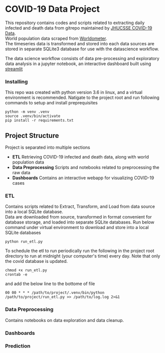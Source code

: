 # COVID-19 Data Project



This repository contains codes and scripts related to extracting daily infected and death data from gitrepo maintained by [JHUCSSE COVID-19 Data](https://github.com/CSSEGISandData/COVID-19).  
World population data scraped from [Worldometer](https://www.worldometers.info/world-population/population-by-country/).  
The timeseries data is transformed and stored into each data sources are stored in separate SQLite3 database for use with the datascience workflow.  

The data science workflow consists of data pre-processing and exploratory data analysis in a jupyter notebook, an interactive dashboard built using [streamlit](https://www.streamlit.io/) 

### Installing

This repo was created with python version 3.6 in linux, and a virtual environment is recommended. 
Natigate to the project root and run following commands to setup and install preprequisites

```
python -m venv .venv
source .venv/bin/activate
pip install -r requirements.txt
```

## Project Structure

Project is separated into multiple sections
- **ETL** Retrieving COVID-19 infected and death data, along with world population data 
- **Data Preprocessing** Scripts and notebooks related to preprocessing the raw data
- **Dashboards** Contains an interactive webapp for visualizing COVID-19 cases

### ETL 

Contains scripts related to Extract, Transform, and Load from data source into a local SQLite database.  
Data are downloaded from source, transformed in format convenient for database storage, and loaded into separate SQLite databases.
Run below command under virtual environment to download and store into a local SQLite databases
```
python run_etl.py
```
To schedule the etl to run periodically run the following in the project root directory to run at midnight (your computer's time) every day. Note that only the covid database is updated.
```
chmod +x run_etl.py
crontab -e 
```
and add the below line to the bottome of file
```
00 00 * * * /path/to/project/.venv/bin/python /path/to/project/run_etl.py >> /path/to/log.log 2>&1
```

### Data Preprocessing

Contains notebooks on data exploration and data cleanup.

### Dashboards

### Prediction